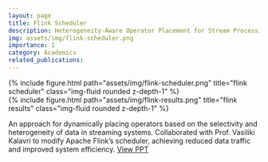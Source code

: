 ```yaml
---
layout: page
title: Flink Scheduler
description: Heterogeneity-Aware Operator Placement for Stream Processing Systems at the Edge
img: assets/img/flink-scheduler.png
importance: 1
category: Academics
related_publications: 
---
```


<div class="row justify-content-sm-center">
    <div class="col-sm-6 mt-3 mt-md-0">
        {% include figure.html path="assets/img/flink-scheduler.png" title="flink scheduler" class="img-fluid rounded z-depth-1" %}
    </div>
    <div class="col-sm-6 mt-3 mt-md-0">
        {% include figure.html path="assets/img/flink-results.png" title="flink results" class="img-fluid rounded z-depth-1" %}
    </div>
</div>

An approach for dynamically placing operators based on the selectivity and heterogeneity of data in streaming systems. Collaborated with Prof. Vasiliki Kalavri to modify Apache Flink’s scheduler, achieving reduced data traffic and improved system efficiency. [View PPT](https://docs.google.com/presentation/d/1aD28E6t7_gmsuiYY4dATWUFKkzRcipnO/edit?usp=sharing&ouid=111208771990960831325&rtpof=true&sd=true)

